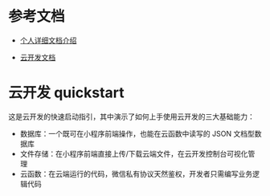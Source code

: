 
# 参考文档

- [个人详细文档介绍](https://blog.csdn.net/qq_39868515/article/details/120011469)

- [云开发文档](https://developers.weixin.qq.com/miniprogram/dev/wxcloud/basis/getting-started.html)

# 云开发 quickstart

这是云开发的快速启动指引，其中演示了如何上手使用云开发的三大基础能力：

- 数据库：一个既可在小程序前端操作，也能在云函数中读写的 JSON 文档型数据库
- 文件存储：在小程序前端直接上传/下载云端文件，在云开发控制台可视化管理
- 云函数：在云端运行的代码，微信私有协议天然鉴权，开发者只需编写业务逻辑代码







